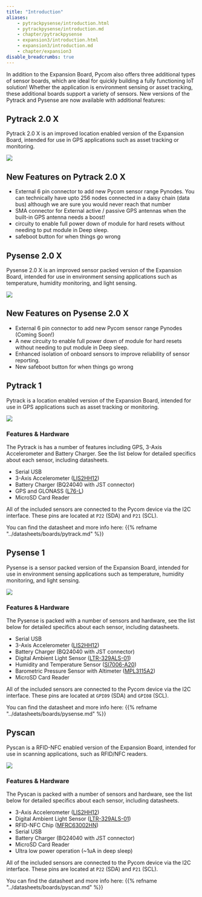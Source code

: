 ```yaml
---
title: "Introduction"
aliases:
    - pytrackpysense/introduction.html
    - pytrackpysense/introduction.md
    - chapter/pytrackpysense
    - expansion3/introduction.html
    - expansion3/introduction.md
    - chapter/expansion3
disable_breadcrumbs: true
---
```


In addition to the Expansion Board, Pycom also offers three additional types of sensor boards, which are ideal for quickly building a fully functioning IoT solution! Whether the application is environment sensing or asset tracking, these additional boards support a variety of sensors. New versions of the Pytrack and Pysense are now available with additional features:

## Pytrack 2.0 X

Pytrack 2.0 X is an improved location enabled version of the Expansion Board, intended for use in GPS applications such as asset tracking or monitoring.

![](/gitbook/assets/pytrack20X.png)

## New Features on Pytrack 2.0 X

* External 6 pin connector to add new Pycom sensor range Pynodes. You can technically have upto 256 nodes connected in a daisy chain (data bus) although we are sure you would never reach that number
* SMA connector for External active / passive GPS antennas when the built-in GPS antenna needs a boost!
* circuity to enable full power down of module for hard resets without needing to put module in Deep sleep.
* safeboot button for when things go wrong

## Pysense 2.0 X

Pysense 2.0 X is an improved sensor packed version of the Expansion Board, intended for use in environment sensing applications such as temperature, humidity monitoring, and light sensing.

![](/gitbook/assets/pysense20X.png)

## New Features on Pysense 2.0 X

* External 6 pin connector to add new Pycom sensor range Pynodes (Coming Soon!)
* A new circuity to enable full power down of module for hard resets without needing to put module in Deep sleep.
* Enhanced isolation of onboard sensors to improve reliability of sensor reporting.
* New safeboot button for when things go wrong

## Pytrack 1

Pytrack is a location enabled version of the Expansion Board, intended for use in GPS applications such as asset tracking or monitoring.

![](/gitbook/assets/pytrack.png)

### Features & Hardware

The Pytrack is has a number of features including GPS, 3-Axis Accelerometer and Battery Charger. See the list below for detailed specifics about each sensor, including datasheets.

* Serial USB
* 3-Axis Accelerometer ([LIS2HH12](apireference/pytrack.md#3-axis-accelerometer-lis-2-hh-12))
* Battery Charger (BQ24040 with JST connector)
* GPS and GLONASS ([L76-L](apireference/pytrack.md#gps-with-glonass-quectel-l-76-l-gnss))
* MicroSD Card Reader

All of the included sensors are connected to the Pycom device via the I2C interface. These pins are located at `P22` (SDA) and `P21` (SCL).

You can find the datasheet and more info here: {{% refname "../datasheets/boards/pytrack.md" %}}

## Pysense 1

Pysense is a sensor packed version of the Expansion Board, intended for use in environment sensing applications such as temperature, humidity monitoring, and light sensing.

![](/gitbook/assets/pysense.png)

### Features & Hardware

The Pysense is packed with a number of sensors and hardware, see the list below for detailed specifics about each sensor, including datasheets.

* Serial USB
* 3-Axis Accelerometer ([LIS2HH12](apireference/pysense.md#3-axis-accelerometer-lis-2-hh-12))
* Battery Charger (BQ24040 with JST connector)
* Digital Ambient Light Sensor ([LTR-329ALS-01](apireference/pysense.md#digital-ambient-light-sensor-ltr-329-als-01))
* Humidity and Temperature Sensor ([SI7006-A20](apireference/pysense.md#humidity-and-temperature-sensor-si-7006-a20))
* Barometric Pressure Sensor with Altimeter ([MPL3115A2](apireference/pysense.md#barometric-pressure-sensor-with-altimeter-mpl-3115-a2))
* MicroSD Card Reader

All of the included sensors are connected to the Pycom device via the I2C interface. These pins are located at `GPI09` (SDA) and `GPI08` (SCL).

You can find the datasheet and more info here: {{% refname "../datasheets/boards/pysense.md" %}}

## Pyscan

Pyscan is a RFID-NFC enabled version of the Expansion Board, intended for use in scanning applications, such as RFID/NFC readers.

![](/gitbook/assets/pyscan.png)

### Features & Hardware

The Pyscan is packed with a number of sensors and hardware, see the list below for detailed specifics about each sensor, including datasheets.

* 3-Axis Accelerometer ([LIS2HH12](apireference/pyscan.md#3-axis-accelerometer-lis-2-hh-12))
* Digital Ambient Light Sensor ([LTR-329ALS-01](apireference/pyscan.md#digital-ambient-light-sensor-ltr-329-als-01))
* RFID-NFC Chip ([MFRC63002HN](apireference/pyscan.md#pyscan-nfc-library-mfrc-6300))
* Serial USB
* Battery Charger (BQ24040 with JST connector)
* MicroSD Card Reader
* Ultra low power operation (~1uA in deep sleep)

All of the included sensors are connected to the Pycom device via the I2C interface. These pins are located at `P22` (SDA) and `P21` (SCL).

You can find the datasheet and more info here: {{% refname "../datasheets/boards/pyscan.md" %}}
